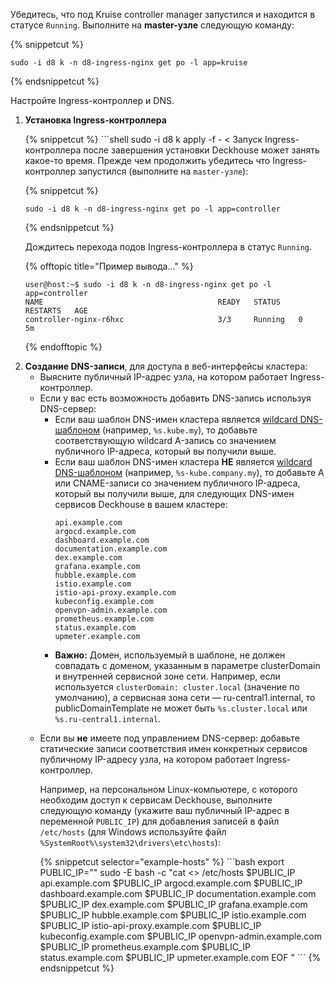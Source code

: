 <script type="text/javascript" src='{{ assets["getting-started.js"].digest_path }}'></script>
<script type="text/javascript" src='{{ assets["getting-started-access.js"].digest_path }}'></script>
Убедитесь, что под Kruise controller manager запустился и находится в статусе `Running`.
  Выполните на **master-узле** следующую команду:

{% snippetcut %}
```shell
sudo -i d8 k -n d8-ingress-nginx get po -l app=kruise
```
{% endsnippetcut %}


Настройте Ingress-контроллер и DNS.

<ol>
  <li><p><strong>Установка Ingress-контроллера</strong></p>
{% snippetcut %}
```shell
sudo -i d8 k apply -f - <<EOF
# Параметры контроллера NGINX Ingress.
# https://deckhouse.ru/products/virtualization-platform/reference/cr/ingressnginxcontroller.html
apiVersion: deckhouse.io/v1
kind: IngressNginxController
metadata:
  name: nginx
spec:
  ingressClass: nginx
  # Способ поступления трафика из внешнего мира.
  inlet: HostPort
  hostPort:
    httpPort: 80
    httpsPort: 443
  # Описывает, на каких узлах будет находиться Ingress-контроллер.
  # Возможно, захотите изменить.
  nodeSelector:
    node-role.kubernetes.io/control-plane: ""
  tolerations:
  - effect: NoSchedule
    key: node-role.kubernetes.io/control-plane
    operator: Exists
EOF
```
{% endsnippetcut %}
<p>
Запуск Ingress-контроллера после завершения установки Deckhouse может занять какое-то время. Прежде чем продолжить убедитесь что Ingress-контроллер запустился (выполните на <code>master-узле</code>):</p>

{% snippetcut %}
```shell
sudo -i d8 k -n d8-ingress-nginx get po -l app=controller
```
{% endsnippetcut %}

<p>Дождитесь перехода подов Ingress-контроллера в статус <code>Running</code>.</p>

{% offtopic title="Пример вывода..." %}
```console
user@host:~$ sudo -i d8 k -n d8-ingress-nginx get po -l app=controller
NAME                                       READY   STATUS    RESTARTS   AGE
controller-nginx-r6hxc                     3/3     Running   0          5m
```
{% endofftopic %}
</li>
<li><strong>Создание DNS-записи</strong>, для доступа в веб-интерфейсы кластера:
  <ul>
  <li>Выясните публичный IP-адрес узла, на котором работает Ingress-контроллер.</li>
  <li>Если у вас есть возможность добавить DNS-запись используя DNS-сервер:
    <ul>
      <li>Если ваш шаблон DNS-имен кластера является <a href="https://en.wikipedia.org/wiki/Wildcard_DNS_record">wildcard
        DNS-шаблоном</a> (например, <code>%s.kube.my</code>), то добавьте соответствующую wildcard A-запись со значением публичного IP-адреса, который вы получили выше.
      </li>
      <li>
        Если ваш шаблон DNS-имен кластера <strong>НЕ</strong> является <a
              href="https://en.wikipedia.org/wiki/Wildcard_DNS_record">wildcard DNS-шаблоном</a> (например, <code>%s-kube.company.my</code>),
        то добавьте А или CNAME-записи со значением публичного IP-адреса, который вы
        получили выше, для следующих DNS-имен сервисов Deckhouse в вашем кластере:
        <div class="highlight">
<pre class="highlight">
<code example-hosts>api.example.com
argocd.example.com
dashboard.example.com
documentation.example.com
dex.example.com
grafana.example.com
hubble.example.com
istio.example.com
istio-api-proxy.example.com
kubeconfig.example.com
openvpn-admin.example.com
prometheus.example.com
status.example.com
upmeter.example.com</code>
</pre>
        </div>
      </li>
      <li><strong>Важно:</strong> Домен, используемый в шаблоне, не должен совпадать с доменом, указанным в параметре clusterDomain и внутренней сервисной зоне сети. Например, если используется <code>clusterDomain: cluster.local</code> (значение по умолчанию), а сервисная зона сети — ru-central1.internal, то publicDomainTemplate не может быть <code>%s.cluster.local</code> или <code>%s.ru-central1.internal</code>.
      </li>
    </ul>
  </li>
  <li><p>Если вы <strong>не</strong> имеете под управлением DNS-сервер: добавьте статические записи соответствия имен конкретных сервисов публичному IP-адресу узла, на котором работает Ingress-контроллер.</p><p>Например, на персональном Linux-компьютере, с которого необходим доступ к сервисам Deckhouse, выполните следующую команду (укажите ваш публичный IP-адрес в переменной <code>PUBLIC_IP</code>) для добавления записей в файл <code>/etc/hosts</code> (для Windows используйте файл <code>%SystemRoot%\system32\drivers\etc\hosts</code>):</p>
{% snippetcut selector="example-hosts" %}
```bash
export PUBLIC_IP="<PUBLIC_IP>"
sudo -E bash -c "cat <<EOF >> /etc/hosts
$PUBLIC_IP api.example.com
$PUBLIC_IP argocd.example.com
$PUBLIC_IP dashboard.example.com
$PUBLIC_IP documentation.example.com
$PUBLIC_IP dex.example.com
$PUBLIC_IP grafana.example.com
$PUBLIC_IP hubble.example.com
$PUBLIC_IP istio.example.com
$PUBLIC_IP istio-api-proxy.example.com
$PUBLIC_IP kubeconfig.example.com
$PUBLIC_IP openvpn-admin.example.com
$PUBLIC_IP prometheus.example.com
$PUBLIC_IP status.example.com
$PUBLIC_IP upmeter.example.com
EOF
"
```
{% endsnippetcut %}
</li>
</ul>
</li>
</ol>
